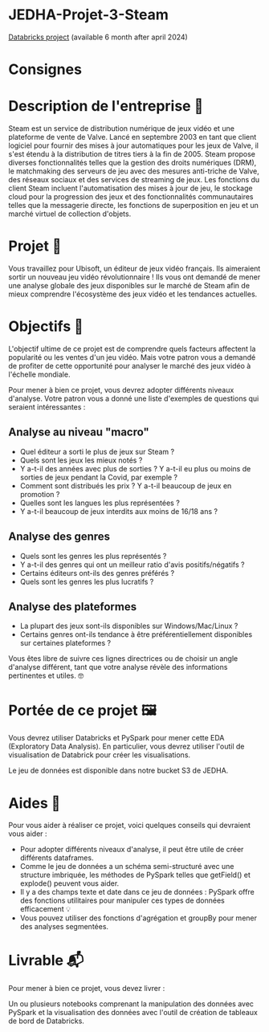 # JEDHA-Projet-3-Steam


[Databricks project](https://databricks-prod-cloudfront.cloud.databricks.com/public/4027ec902e239c93eaaa8714f173bcfc/6106371456556455/388716807428450/6406407844062429/latest.html) (available 6 month after april 2024)


# Consignes

# Description de l'entreprise 📇
Steam est un service de distribution numérique de jeux vidéo et une plateforme de vente de Valve. Lancé en septembre 2003 en tant que client logiciel pour fournir des mises à jour automatiques pour les jeux de Valve, il s'est étendu à la distribution de titres tiers à la fin de 2005. Steam propose diverses fonctionnalités telles que la gestion des droits numériques (DRM), le matchmaking des serveurs de jeu avec des mesures anti-triche de Valve, des réseaux sociaux et des services de streaming de jeux. Les fonctions du client Steam incluent l'automatisation des mises à jour de jeu, le stockage cloud pour la progression des jeux et des fonctionnalités communautaires telles que la messagerie directe, les fonctions de superposition en jeu et un marché virtuel de collection d'objets.

# Projet 🚧
Vous travaillez pour Ubisoft, un éditeur de jeux vidéo français. Ils aimeraient sortir un nouveau jeu vidéo révolutionnaire ! Ils vous ont demandé de mener une analyse globale des jeux disponibles sur le marché de Steam afin de mieux comprendre l'écosystème des jeux vidéo et les tendances actuelles.

# Objectifs 🎯
L'objectif ultime de ce projet est de comprendre quels facteurs affectent la popularité ou les ventes d'un jeu vidéo. Mais votre patron vous a demandé de profiter de cette opportunité pour analyser le marché des jeux vidéo à l'échelle mondiale.

Pour mener à bien ce projet, vous devrez adopter différents niveaux d'analyse. Votre patron vous a donné une liste d'exemples de questions qui seraient intéressantes :

## Analyse au niveau "macro"

- Quel éditeur a sorti le plus de jeux sur Steam ?
- Quels sont les jeux les mieux notés ?
- Y a-t-il des années avec plus de sorties ? Y a-t-il eu plus ou moins de sorties de jeux pendant la Covid, par exemple ?
- Comment sont distribués les prix ? Y a-t-il beaucoup de jeux en promotion ?
- Quelles sont les langues les plus représentées ?
- Y a-t-il beaucoup de jeux interdits aux moins de 16/18 ans ?

## Analyse des genres

- Quels sont les genres les plus représentés ?
- Y a-t-il des genres qui ont un meilleur ratio d'avis positifs/négatifs ?
- Certains éditeurs ont-ils des genres préférés ?
- Quels sont les genres les plus lucratifs ?

## Analyse des plateformes

- La plupart des jeux sont-ils disponibles sur Windows/Mac/Linux ?
- Certains genres ont-ils tendance à être préférentiellement disponibles sur certaines plateformes ?

Vous êtes libre de suivre ces lignes directrices ou de choisir un angle d'analyse différent, tant que votre analyse révèle des informations pertinentes et utiles. 🤓

# Portée de ce projet 🖼️
Vous devrez utiliser Databricks et PySpark pour mener cette EDA (Exploratory Data Analysis). En particulier, vous devrez utiliser l'outil de visualisation de Databrick pour créer les visualisations.

Le jeu de données est disponible dans notre bucket S3 de JEDHA.

# Aides 🦮
Pour vous aider à réaliser ce projet, voici quelques conseils qui devraient vous aider :

- Pour adopter différents niveaux d'analyse, il peut être utile de créer différents dataframes.
- Comme le jeu de données a un schéma semi-structuré avec une structure imbriquée, les méthodes de PySpark telles que getField() et explode() peuvent vous aider.
- Il y a des champs texte et date dans ce jeu de données : PySpark offre des fonctions utilitaires pour manipuler ces types de données efficacement 💡
- Vous pouvez utiliser des fonctions d'agrégation et groupBy pour mener des analyses segmentées.

# Livrable 📬
Pour mener à bien ce projet, vous devez livrer :

Un ou plusieurs notebooks comprenant la manipulation des données avec PySpark et la visualisation des données avec l'outil de création de tableaux de bord de Databricks.

